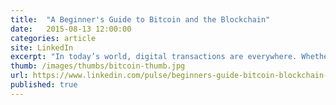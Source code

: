 ```yaml
---
title:  "A Beginner's Guide to Bitcoin and the Blockchain"
date:   2015-08-13 12:00:00
categories: article
site: LinkedIn
excerpt: "In today’s world, digital transactions are everywhere. Whether we’re adding credit to a metro card, buying a burrito, making a payment on a student loan, or renting a bike, we store, spend, and exchange currency for goods and services every day. Every time we swipe a debit card, a lot goes on behind the scenes — big banks verify our identity through a pin number, and then check their records to make sure we have money to spend."
thumb: /images/thumbs/bitcoin-thumb.jpg
url: https://www.linkedin.com/pulse/beginners-guide-bitcoin-blockchain-jd-maresco
published: true
---
```

